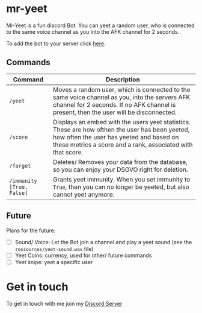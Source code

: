# mr-yeet
Mr-Yeet is a fun discord Bot. 
You can yeet a random user, who is connected to the same voice channel as you into the AFK channel for 2 seconds.

To add the bot to your server click [here](https://discord.com/api/oauth2/authorize?client_id=753719268021108796&permissions=2167406592&scope=bot).

## Commands
| Command                   | Description                                                                                                                                                                                                |
|---------------------------|------------------------------------------------------------------------------------------------------------------------------------------------------------------------------------------------------------|
| `/yeet`                   | Moves a random user, which is connected to the same voice channel as you, into the servers AFK channel for 2 seconds. If no AFK channel is present, then the user will be disconnected.                    |
| `/score`                  | Displays an embed with the users yeet statistics. These are how ofthen the user has been yeeted, how often the user has yeeted and based on these metrics a score and a rank, associated with that score.  |
| `/forget`                 | Deletes/ Removes your data from the database, so you can enjoy your DSGVO right for deletion.                                                                                                              |
| `/immunity [True, False]` | Grants yeet immunity. When you set immunity to `True`, then you can no longer be yeeted, but also cannot yeet anymore.                                                                                     |

## Future
Plans for the future:
- [ ] Sound/ Voice: Let the Bot join a channel and play a yeet sound (see the `ressources/yeet-sound.wav` file)
- [ ] Yeet Coins: currency, used for other/ future commands
- [ ] Yeet snipe: yeet a specific user

# Get in touch
To get in touch with me join my [Discord Server](https://discord.gg/pfCQrzYtcr)
